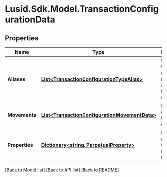 
# Lusid.Sdk.Model.TransactionConfigurationData

## Properties

Name | Type | Description | Notes
------------ | ------------- | ------------- | -------------
**Aliases** | [**List&lt;TransactionConfigurationTypeAlias&gt;**](TransactionConfigurationTypeAlias.md) | List of transaction codes that map to this specific transaction model | 
**Movements** | [**List&lt;TransactionConfigurationMovementData&gt;**](TransactionConfigurationMovementData.md) | Movement data for the transaction code | 
**Properties** | [**Dictionary&lt;string, PerpetualProperty&gt;**](PerpetualProperty.md) | Properties attached to the underlying holding. | [optional] 

[[Back to Model list]](../README.md#documentation-for-models)
[[Back to API list]](../README.md#documentation-for-api-endpoints)
[[Back to README]](../README.md)

